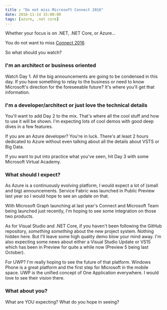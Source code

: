 ```yaml
---
title : "Do not miss Microsoft Connect 2016"
date: 2016-11-14 15:00:00
tags: [azure, .net core]
---
```


Whether your focus is on .NET, .NET Core, or Azure...

You do not want to miss [Connect 2016][1].

So what should you watch?

### I'm an architect or business oriented

Watch Day 1. All the big announcements are going to be condensed in this day. If you have something to relay to the business or need to know Microsoft's direction for the foreseeable future? It's where you'll get that information.

### I'm a developer/architect or just love the technical details

You'll want to add Day 2 to the mix. That's where all the cool stuff and how to use it will be shown. I'm expecting lots of cool demos with good deep dives in a few features.

If you are an Azure developer? You're in luck. There's at least 2 hours dedicated to Azure without even talking about all the details about VSTS or Big Data.

If you want to put into practice what you've seen, hit Day 3 with some Microsoft Virtual Academy.

### What should I expect?

As Azure is a continuously evolving platform, I would expect a lot of (small and big) announcements. Service Fabric was launched in Public Preview last year so I would hope to see an update on that.

With Microsoft Graph launching at last year's Connect and Microsoft Team being launched just recently, I'm hoping to see some integration on those two products.

As for Visual Studio and .NET Core, if you haven't been following the GitHub repository, *something something* about the new project system. Nothing hidden here. But I'll leave some high quality demo blow your mind away. I'm also expecting some news about either a Visual Studio Update or VS15 which has been in Preview for quite a while now (Preview 5 being last October).

For UWP? I'm really hoping to see the future of that platform. Windows Phone is a great platform and the first step for Microsoft in the mobile space. UWP is the unified concept of One Application everywhere. I would love to see their vision there.

### What about you?

What are YOU expecting? What do you hope in seeing?

[1]: https://connectevent.microsoft.com
